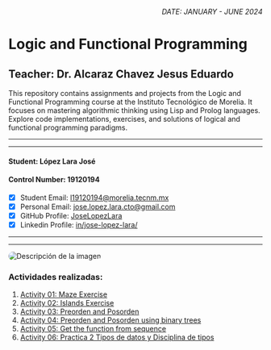 <p style="text-align: right;"><em>DATE: JANUARY - JUNE 2024</em></p>

# **Logic and Functional Programming**

## Teacher: Dr. Alcaraz Chavez Jesus Eduardo

This repository contains assignments and projects from the Logic and Functional Programming course at the Instituto Tecnológico de Morelia. It focuses on mastering algorithmic thinking using Lisp and Prolog languages. Explore code implementations, exercises, and solutions of logical and functional programming paradigms.

_______________________________________________________
_______________________________________________________

#### Student: López Lara José

#### Control Number: 19120194

* [x] Student Email: <l19120194@morelia.tecnm.mx>
* [x] Personal Email: <jose.lopez.lara.cto@gmail.com>
* [x] GitHub Profile: [JoseLopezLara](https://github.com/JoseLopezLara)
* [x] Linkedin Profile: [in/jose-lopez-lara/](https://www.linkedin.com/in/jose-lopez-lara/) 

_______________________________________________________
_______________________________________________________

<img src="https://jcubic.pl/img/lisp-alien.png" alt="Descripción de la imagen" style="border-radius: 40px;">

### Actividades realizadas:

1. [Activity 01: Maze Exercise](01_Maze/README.md)
2. [Activity 02: Islands Exercise](02_Island/README.md)
3. [Activity 03: Preorden and Posorden](03_preorden_postorden_expresions/README.md)
4. [Activity 04: Preorden and Posorden using binary trees](04_tree_binary_evaluation/README.md)
5. [Activity 05: Get the function from sequence](05_sequences/README.md)
6. [Activity 06: Practica 2 Tipos de datos y Disciplina de tipos](06_Practica_2_Tipos_y_Disciplina_Datos/README.md)
